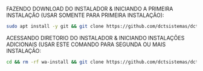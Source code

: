 FAZENDO DOWNLOAD DO INSTALADOR & INICIANDO A PRIMEIRA INSTALAÇÃO (USAR SOMENTE PARA PRIMEIRA INSTALAÇÃO):

```bash
sudo apt install -y git && git clone https://github.com/dctsistemas/dct_ticket_mkfull_install.git && sudo chmod -R 777 dct_ticket_mkfull_install && cd dct_ticket_mkfull_install && sudo ./install_primaria
```

ACESSANDO DIRETORIO DO INSTALADOR & INICIANDO INSTALAÇÕES ADICIONAIS (USAR ESTE COMANDO PARA SEGUNDA OU MAIS INSTALAÇÃO:
```bash
cd && rm -rf wa-install && git clone https://github.com/dctsistemas/dct_ticket_mkfull_install.git && sudo chmod -R 777 ./dct_ticket_mkfull_install && cd ./dct_ticket_mkfull_install && sudo ./install_instancia
```

